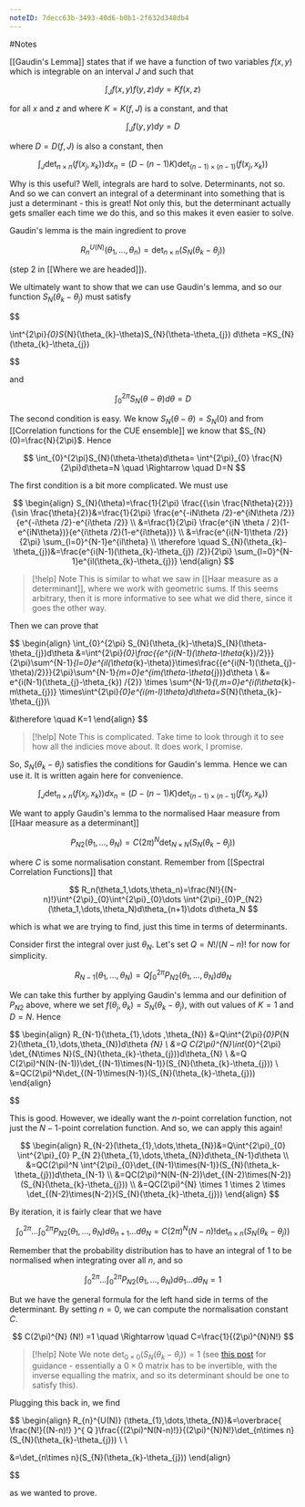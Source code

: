 ```yaml
---
noteID: 7decc63b-3493-40d6-b0b1-2f632d348db4
---
```

#Notes 

[[Gaudin's Lemma]] states that if we have a function of two variables $f(x,y)$ which is integrable on an interval $J$ and such that 

$$
\int_{J}f(x,y)f(y,z)dy=Kf(x,z)
$$

for all $x$ and $z$ and where $K=K(f,J)$ is a constant, and that 

$$
\int_{J}f(y,y)dy=D
$$

where $D=D(f,J)$ is also a constant, then

$$
\int_{J}\det_{n\times n}(f(x_{j},x_{k}))dx_{n}=(D-(n-1)K)\det_{(n-1)\times(n-1)}(f(x_{j},x_{k}))
$$

Why is this useful? Well, integrals are hard to solve. Determinants, not so. And so we can convert an integral of a determinant into something that is just a determinant - this is great! Not only this, but the determinant actually gets smaller each time we do this, and so this makes it even easier to solve. 

Gaudin's lemma is the main ingredient to prove 

$$
R_{n}^{U(N)}(\theta_{1},\dots,\theta_{n}) = \det_{n\times n}(S_{N}(\theta_{k}-\theta_{j}))
$$

(step 2 in [[Where we are headed]]).

We ultimately want to show that we can use Gaudin's lemma, and so our function $S_{N}(\theta_{k}-\theta_{j})$ must satisfy

$$

\int^{2\pi}_{0}S_{N}(\theta_{k}-\theta)S_{N}(\theta-\theta_{j}) d\theta =KS_{N}(\theta_{k}-\theta_{j})

$$

and 

$$
\int_{0}^{2\pi}S_{N}(\theta-\theta)d\theta=D
$$

The second condition is easy. We know $S_{N}(\theta-\theta)=S_{N}(0)$ and from [[Correlation functions for the CUE ensemble]] we know that $S_{N}(0)=\frac{N}{2\pi}$. Hence

$$
\int_{0}^{2\pi}S_{N}(\theta-\theta)d\theta= \int^{2\pi}_{0}  \frac{N}{2\pi}d\theta=N \quad \Rightarrow     \quad D=N
$$

The first condition is a bit more complicated. We must use 

$$
\begin{align}
S_{N}(\theta)=\frac{1}{2\pi} \frac{{\sin \frac{N\theta}{2}}}{\sin \frac{\theta}{2}}&=\frac{1}{2\pi} \frac{e^{-iN\theta /2}-e^{iN\theta /2}}{e^{-i\theta /2}-e^{i\theta /2}} \\
&=\frac{1}{2\pi} \frac{e^{iN \theta / 2}(1-e^{iN\theta})}{e^{i\theta /2}(1-e^{i\theta})} \\
&=\frac{e^{i(N-1)\theta /2}}{2\pi} \sum_{l=0}^{N-1}e^{il\theta} \\
\therefore \quad S_{N}(\theta_{k}-\theta_{j})&=\frac{e^{i(N-1)(\theta_{k}-\theta_{j}) /2}}{2\pi} \sum_{l=0}^{N-1}e^{il(\theta_{k}-\theta_{j})}
\end{align}
$$

> [!help] Note
> This is similar to what we saw in [[Haar measure as a determinant]], where we work with geometric sums. If this seems arbitrary, then it is more informative to see what we did there, since it goes the other way.


Then we can prove that 

$$
\begin{align}
\int_{0}^{2\pi} S_{N}(\theta_{k}-\theta)S_{N}(\theta-\theta_{j})d\theta
&=\int^{2\pi}_{0}\frac{{e^{i(N-1)(\theta-\theta_{k})/2}}}{2\pi}\sum^{N-1}_{l=0}e^{il(\theta_{k}-\theta)}\times\frac{{e^{i(N-1)(\theta_{j}-\theta)/2}}}{2\pi}\sum^{N-1}_{m=0}e^{im(\theta-\theta_{j})}d\theta 
 \\
&= e^{i(N-1)(\theta_{j}-\theta_{k}) /{2}} \times \sum^{N-1}_{l,m=0}e^{i(l\theta_{k}-m\theta_{j})} \times\int^{2\pi}_{0}e^{i(m-l)\theta}d\theta=S_{N}(\theta_{k}-\theta_{j})\\  
 
&\therefore \quad K=1
\end{align}
$$

> [!help] Note
> This is complicated. Take time to look through it to see how all the indicies move about. It does work, I promise.


So, $S_{N}(\theta_{k}-\theta_{j})$ satisfies the conditions for Gaudin's lemma. Hence we can use it. It is written again here for convenience. 

$$
\int_{J}\det_{n\times n}(f(x_{j},x_{k}))dx_{n}=(D-(n-1)K)\det_{(n-1)\times(n-1)}(f(x_{j},x_{k}))
$$

We want to apply Gaudin's lemma to the normalised Haar measure from [[Haar measure as a determinant]]

$$
P_{N2}(\theta_{1},\ldots,\theta_{N})=C(2\pi)^{N}\det_{N\times N}\left(S_{N}(\theta_{k}-\theta_{j})\right)
$$

where $C$ is some normalisation constant. Remember from [[Spectral Correlation Functions]] that 

$$
R_n(\theta_1,\dots,\theta_n)=\frac{N!}{(N-n)!}\int^{2\pi}_{0}\int^{2\pi}_{0}\dots \int^{2\pi}_{0}P_{N2}(\theta_1,\dots,\theta_N)d\theta_{n+1}\dots d\theta_N
$$

which is what we are trying to find, just this time in terms of determinants. 

Consider first the integral over just $\theta_{N}$. Let's set $Q=N! / (N-n)!$ for now for simplicity.

$$
R_{N-1}(\theta_{1},\dots,\theta_{N})=Q\int^{2\pi}_{0}P_{N 2}(\theta_{1},\dots,\theta_{N})d\theta _{N}
$$

We can take this further by applying Gaudin's lemma and our definition of $P_{N 2}$ above, where we set $f(\theta_j,\theta_{k})=S_{N}(\theta_{k}-\theta_{j})$, with out values of $K=1$ and $D=N$. Hence

$$
\begin{align}
R_{N-1}(\theta_{1},\dots ,\theta_{N}) &=Q\int^{2\pi}_{0}P_{N 2}(\theta_{1},\dots,\theta_{N})d\theta _{N} 
 \\
&=Q C(2\pi)^{N}\int_{0}^{2\pi} \det_{N\times N}(S_{N}(\theta_{k}-\theta_{j}))d\theta_{N} \\
&=Q C(2\pi)^N(N-(N-1))\det_{(N-1)\times(N-1)}(S_{N}(\theta_{k}-\theta_{j})) \\
&=QC(2\pi)^N\det_{(N-1)\times(N-1)}(S_{N}(\theta_{k}-\theta_{j}))
\end{align}

$$

This is good. However, we ideally want the $n$-point correlation function, not just the $N-1$-point correlation function. And so, we can apply this again!

$$
\begin{align}
R_{N-2}(\theta_{1},\dots,\theta_{N})&=Q\int^{2\pi}_{0} \int^{2\pi}_{0} P_{N 2}(\theta_{1},\dots,\theta_{N})d\theta_{N-1}d\theta \\
&=QC(2\pi)^N \int^{2\pi}_{0}\det_{(N-1)\times(N-1)}(S_{N}(\theta_k-\theta_{j}))d\theta_{N-1} \\
&=QC(2\pi)^N(N-(N-2))\det_{(N-2)\times(N-2)}(S_{N}(\theta_{k}-\theta_{j})) \\
&=QC(2\pi)^{N} \times 1 \times 2 \times \det_{(N-2)\times(N-2)}(S_{N}(\theta_{k}-\theta_{j}))
\end{align}
$$

By iteration, it is fairly clear that we have

$$
\int^{2\pi}_{0}\dots \int^{2\pi}_{0} P_{{N 2}}(\theta_{1},\dots,\theta_{N})d\theta_{n+1}\dots d\theta_{N}=C(2\pi)^{N}(N-n)! \det_{n\times n}(S_{N}(\theta_{k}-\theta_{j}))
$$

Remember that the probability distribution has to have an integral of $1$ to be normalised when integrating over all $n$, and so

$$
\int^{2\pi}_{0} \dots \int^{2\pi}_{0} P_{N 2}(\theta_{1},\dots,\theta_{N})d\theta_{1}\dots d\theta_{N}=1
$$

But we have the general formula for the left hand side in terms of the determinant. By setting $n=0$, we can compute the normalisation constant $C$. 

$$
C(2\pi)^{N} (N!) =1 \quad \Rightarrow \quad C=\frac{1}{(2\pi)^{N}N!}
$$

> [!help] Note
> We note $\det_{0\times0}(S_{N}(\theta_{k}-\theta_{j}))=1$ (see [this post](https://math.stackexchange.com/questions/1762537/why-is-the-determinant-of-the-0x0-matrix-equal-1) for guidance - essentially a $0\times 0$ matrix has to be invertible, with the inverse equalling the matrix, and so its determinant should be one to satisfy this).


Plugging this back in, we find 

$$
\begin{align}
R_{n}^{U(N)} (\theta_{1},\dots,\theta_{N})&=\overbrace{ \frac{N!}{(N-n)!} }^{ Q }\frac{{(2\pi)^N(N-n)!}}{(2\pi)^{N}N!}\det_{n\times n}(S_{N}(\theta_{k}-\theta_{j})) \\ \\

&=\det_{n\times n}(S_{N}(\theta_{k}-\theta_{j}))
\end{align}


$$

as we wanted to prove. 